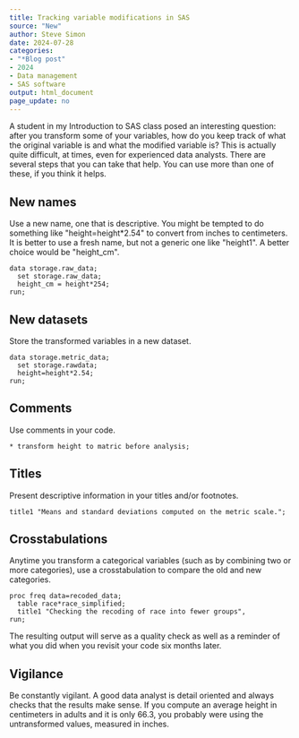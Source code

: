 ```yaml
---
title: Tracking variable modifications in SAS
source: "New"
author: Steve Simon
date: 2024-07-28
categories:
- "*Blog post"
- 2024
- Data management
- SAS software
output: html_document
page_update: no
---
```


A student in my Introduction to SAS class posed an interesting question: after you transform some of your variables, how do you keep track of what the original variable is and what the modified variable is? This is actually quite difficult, at times, even for experienced data analysts. There are several steps that you can take that help. You can use more than one of these, if you think it helps.

<!---more--->



## New names

Use a new name, one that is descriptive. You might be tempted to do something like "height=height*2.54" to convert from inches to centimeters. It is better to use a fresh name, but not a generic one like "height1". A better choice would be "height_cm".

```{}
data storage.raw_data;
  set storage.raw_data;
  height_cm = height*254;
run;
```

## New datasets

Store the transformed variables in a new dataset.

```{}
data storage.metric_data;
  set storage.rawdata;
  height=height*2.54;
run;
```

## Comments

Use comments in your code.

```{}
* transform height to matric before analysis;
```
## Titles

Present descriptive information in your titles and/or footnotes.

```{}
title1 "Means and standard deviations computed on the metric scale.";
```

## Crosstabulations

Anytime you transform a categorical variables (such as by combining two or more categories), use a crosstabulation to compare the old and new categories.

```{}
proc freq data=recoded_data;
  table race*race_simplified;
  title1 "Checking the recoding of race into fewer groups",
run;
```

The resulting output will serve as a quality check as well as a reminder of what you did when you revisit your code six months later.

## Vigilance

Be constantly vigilant. A good data analyst is detail oriented and always checks that the results make sense. If you compute an average height in centimeters in adults and it is only 66.3, you probably were using the untransformed values, measured in inches.

